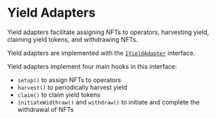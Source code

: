 # Yield Adapters

Yield adapters facilitate assigning NFTs to operators, harvesting yield,
claiming yield tokens, and withdrawing NFTs.

Yield adapters are implemented with the [`IYieldAdapter`](../src/interfaces/IYieldAdapter.sol) interface.

Yield adapters implement four main hooks in this interface:

* `setup()` to assign NFTs to operators
* `harvest()` to periodically harvest yield
* `claim()` to claim yield tokens
* `initiateWidthraw()` and `withdraw()` to initiate and complete the withdrawal of NFTs
